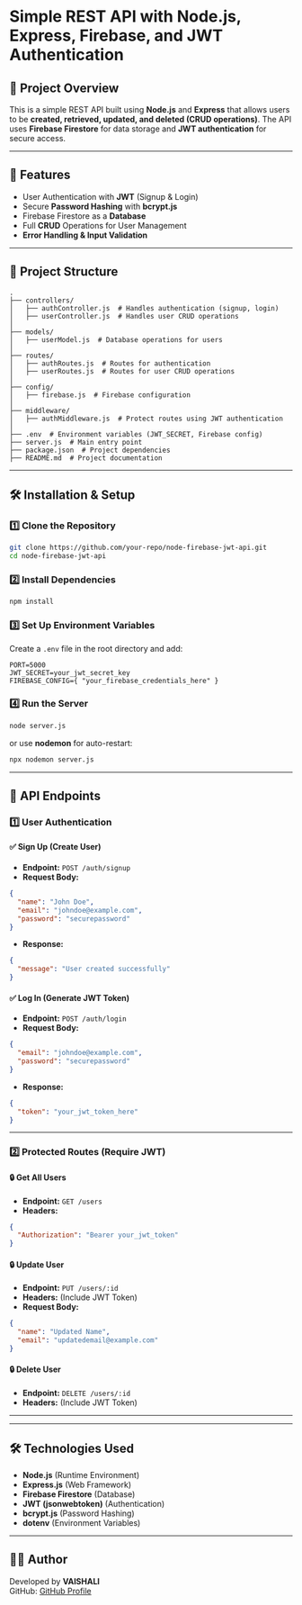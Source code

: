 # Simple REST API with Node.js, Express, Firebase, and JWT Authentication

## 📌 Project Overview
This is a simple REST API built using **Node.js** and **Express** that allows users to be **created, retrieved, updated, and deleted (CRUD operations)**. The API uses **Firebase Firestore** for data storage and **JWT authentication** for secure access.

---

## 🚀 Features
- User Authentication with **JWT** (Signup & Login)
- Secure **Password Hashing** with **bcrypt.js**
- Firebase Firestore as a **Database**
- Full **CRUD** Operations for User Management
- **Error Handling & Input Validation**

---

## 📁 Project Structure
```
.
├── controllers/
│   ├── authController.js  # Handles authentication (signup, login)
│   ├── userController.js  # Handles user CRUD operations
│
├── models/
│   ├── userModel.js  # Database operations for users
│
├── routes/
│   ├── authRoutes.js  # Routes for authentication
│   ├── userRoutes.js  # Routes for user CRUD operations
│
├── config/
│   ├── firebase.js  # Firebase configuration
│
├── middleware/
│   ├── authMiddleware.js  # Protect routes using JWT authentication
│
├── .env  # Environment variables (JWT_SECRET, Firebase config)
├── server.js  # Main entry point
├── package.json  # Project dependencies
├── README.md  # Project documentation
```

---

## 🛠️ Installation & Setup
### 1️⃣ **Clone the Repository**
```sh
git clone https://github.com/your-repo/node-firebase-jwt-api.git
cd node-firebase-jwt-api
```

### 2️⃣ **Install Dependencies**
```sh
npm install
```

### 3️⃣ **Set Up Environment Variables**
Create a `.env` file in the root directory and add:
```
PORT=5000
JWT_SECRET=your_jwt_secret_key
FIREBASE_CONFIG={ "your_firebase_credentials_here" }
```

### 4️⃣ **Run the Server**
```sh
node server.js
```
or use **nodemon** for auto-restart:
```sh
npx nodemon server.js
```

---

## 🔑 API Endpoints

### **1️⃣ User Authentication**
#### ✅ **Sign Up (Create User)**
- **Endpoint:** `POST /auth/signup`
- **Request Body:**
```json
{
  "name": "John Doe",
  "email": "johndoe@example.com",
  "password": "securepassword"
}
```
- **Response:**
```json
{
  "message": "User created successfully"
}
```

#### ✅ **Log In (Generate JWT Token)**
- **Endpoint:** `POST /auth/login`
- **Request Body:**
```json
{
  "email": "johndoe@example.com",
  "password": "securepassword"
}
```
- **Response:**
```json
{
  "token": "your_jwt_token_here"
}
```

---

### **2️⃣ Protected Routes (Require JWT)**
#### 🔒 **Get All Users**
- **Endpoint:** `GET /users`
- **Headers:**
```json
{
  "Authorization": "Bearer your_jwt_token"
}
```

#### 🔒 **Update User**
- **Endpoint:** `PUT /users/:id`
- **Headers:** (Include JWT Token)
- **Request Body:**
```json
{
  "name": "Updated Name",
  "email": "updatedemail@example.com"
}
```

#### 🔒 **Delete User**
- **Endpoint:** `DELETE /users/:id`
- **Headers:** (Include JWT Token)

---
 

---

## 🛠 Technologies Used
- **Node.js** (Runtime Environment)
- **Express.js** (Web Framework)
- **Firebase Firestore** (Database)
- **JWT (jsonwebtoken)** (Authentication)
- **bcrypt.js** (Password Hashing)
- **dotenv** (Environment Variables)

 
---

## 👨‍💻 Author
Developed by **VAISHALI**  
GitHub: [GitHub Profile](https://github.com/Chaotic-calm)

